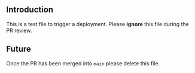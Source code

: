 ## Introduction
This is a test file to trigger a deployment.
Please **ignore** this file during the PR review.

## Future
Once the PR has been merged into `main` please delete this file.
